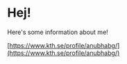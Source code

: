 # Hej!

Here's some information about me!

[https://www.kth.se/profile/anubhabg/](https://www.kth.se/profile/anubhabg/)
